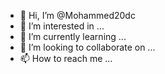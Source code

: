 - 👋 Hi, I’m @Mohammed20dc
- 👀 I’m interested in ...
- 🌱 I’m currently learning ...
- 💞️ I’m looking to collaborate on ...
- 📫 How to reach me ...

<!---
Mohammed20dc/Mohammed20dc is a ✨ special ✨ repository because its `README.md` (this file) appears on your GitHub profile.
You can click the Preview link to take a look at your changes.
--->
